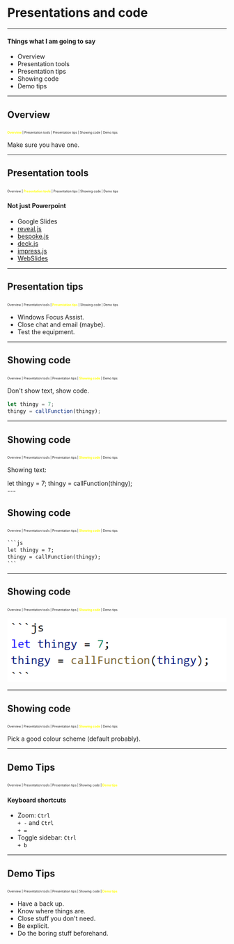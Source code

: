 # Presentations and code

---

#### Things what I am going to say

* Overview
* Presentation tools
* Presentation tips
* Showing code
* Demo tips

---

## Overview
<span style="font-size: .5em"><span style="color: yellow">**Overview**</span> | Presentation tools | Presentation tips | Showing code  | Demo tips</span>

Make sure you have one.

---

## Presentation tools
<span style="font-size: .5em">Overview | <span style="color: yellow">**Presentation tools**</span> | Presentation tips | Showing code  | Demo tips</span>

#### Not just Powerpoint

* Google Slides
* [reveal.js](https://github.com/lic-nz/reveal.js)
* [bespoke.js](markdalgleish.com/projects/bespoke.js/)
* [deck.js](http://imakewebthings.com/deck.js/)
* [impress.js](https://impress.js.org)
* [WebSlides](https://webslides.tv)

---

## Presentation tips
<span style="font-size: .5em">Overview | Presentation tools | <span style="color: yellow">**Presentation tips**</span> | Showing code  | Demo tips</span>

* Windows Focus Assist.
* Close chat and email (maybe).
* Test the equipment.

---

## Showing code
<span style="font-size: .5em">Overview | Presentation tools | Presentation tips | <span style="color: yellow">**Showing code**</span>  | Demo tips</span>

Don't show text, show code.

```js
let thingy = 7;
thingy = callFunction(thingy);
```
---

## Showing code
<span style="font-size: .5em">Overview | Presentation tools | Presentation tips | <span style="color: yellow">**Showing code**</span>  | Demo tips</span>

Showing text:

<div style="text-align: left; padding-left 20%">
let thingy = 7;  
thingy = callFunction(thingy);
</div>
---

## Showing code
<span style="font-size: .5em">Overview | Presentation tools | Presentation tips | <span style="color: yellow">**Showing code**</span>  | Demo tips</span>

    ```js
    let thingy = 7;
    thingy = callFunction(thingy);
    ```

---

## Showing code
<span style="font-size: .5em">Overview | Presentation tools | Presentation tips | <span style="color: yellow">**Showing code**</span>  | Demo tips</span>

![A picture of some code](./slides/images/showing_code.png "A picture of some code")

---

## Showing code
<span style="font-size: .5em">Overview | Presentation tools | Presentation tips | <span style="color: yellow">**Showing code**</span>  | Demo tips</span>

Pick a good colour scheme (default probably).

---

## Demo Tips
<span style="font-size: .5em">Overview | Presentation tools | Presentation tips | Showing code  | <span style="color: yellow">**Demo tips**</span></span>

#### Keyboard shortcuts
* Zoom: <code style="background-color: white; color: black; border-radius: 50px;">Ctrl + -</code> and <code style="background-color: white; color: black; border-radius: 50px;">Ctrl + =</code>  
* Toggle sidebar: <code style="background-color: white; color: black; border-radius: 50px;">Ctrl + b</code>

---

## Demo Tips
<span style="font-size: .5em">Overview | Presentation tools | Presentation tips | Showing code  | <span style="color: yellow">**Demo tips**</span></span>

* Have a back up.
* Know where things are.
* Close stuff you don't need.
* Be explicit.
* Do the boring stuff beforehand.